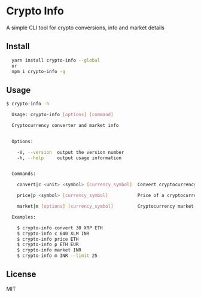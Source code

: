 # Crypto Info

A simple CLI tool for crypto conversions, info and market details

## Install

``` bash
  yarn install crypto-info --global
  or
  npm i crypto-info -g
```

## Usage

``` bash
$ crypto-info -h

  Usage: crypto-info [options] [command]

  Cryptocurrency converter and market info


  Options:

    -V, --version  output the version number
    -h, --help     output usage information


  Commands:

    convert|c <unit> <symbol> [currency_symbol]  Convert cryptocurrency to other cryptocurrency or local currency

    price|p <symbol> [currency_symbol]           Price of a cryptocurrency in other cryptocurrency or local currency

    market|m [options] [currency_symbol]         Cryptocurrency market details

  Examples:

    $ crypto-info convert 30 XRP ETH
    $ crypto-info c 640 XLM INR
    $ crypto-info price ETH
    $ crypto-info p ETH EUR
    $ crypto-info market INR
    $ crypto-info m INR --limit 25
```

## License

MIT
